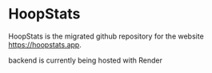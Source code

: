 # HoopStats
HoopStats is the migrated github repository for the website https://hoopstats.app.

backend is currently being hosted with Render
